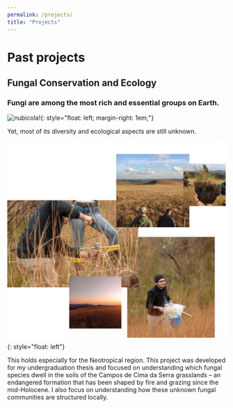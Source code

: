 ```yaml
---
permalink: /projects/
title: "Projects"
---
```







# Past projects

## Fungal Conservation and Ecology

### Fungi are among the most rich and essential groups on Earth.

![nubicola!](/assets/images/past_projects_nubicola.png){: style="float: left; margin-right: 1em;"}

Yet, most of its diversity and ecological aspects are still unknown.



![image!](/assets/images/campo_site.png){: style="float: left"}

This holds especially for the Neotropical region. This project was developed for my undergraduation thesis and focused on understanding which fungal species dwell in the soils of the Campos de Cima da Serra grasslands – an endangered formation that has been shaped by fire and grazing since the mid-Holocene. I also focus on understanding how these unknown fungal communities are structured locally.
